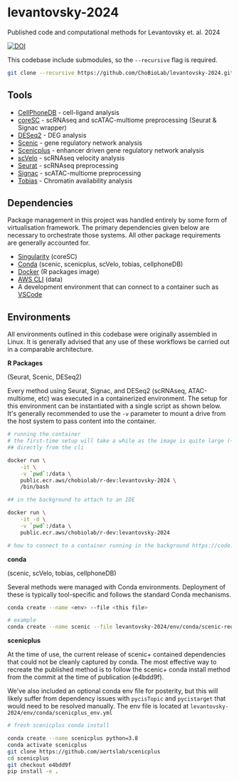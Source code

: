 # levantovsky-2024
Published code and computational methods for Levantovsky et. al. 2024

[![DOI](https://zenodo.org/badge/624900220.svg)](https://zenodo.org/doi/10.5281/zenodo.10729881)

This codebase include submodules, so the `--recursive` flag is required.

```sh
git clone --recursive https://github.com/ChoBioLab/levantovsky-2024.git
```

## Tools
- [CellPhoneDB](https://github.com/Teichlab/cellphonedb) - cell-ligand analysis
- [coreSC](https://github.com/ChoBioLab/coreSC) - scRNAseq and scATAC-multiome preprocessing (Seurat & Signac wrapper)
- [DESeq2](https://github.com/mikelove/DESeq2) - DEG analysis
- [Scenic](https://github.com/aertslab/SCENIC) - gene regulatory network analysis
- [Scenicplus](https://github.com/aertslab/scenicplus) - enhancer driven gene regulatory network analysis
- [scVelo](https://github.com/theislab/scvelo) - scRNAseq velocity analysis
- [Seurat](https://github.com/satijalab/seurat) - scRNAseq preprocessing
- [Signac](https://github.com/stuart-lab/signac) - scATAC-multiome preprocessing
- [Tobias](https://github.com/loosolab/TOBIAS) - Chromatin availability analysis

## Dependencies
Package management in this project was handled entirely by some form of virtualisation framework. The primary dependencies given below are necessary to orchestrate those systems. All other package requirements are generally accounted for.

- [Singularity](https://docs.sylabs.io/guides/3.0/user-guide/installation.html) (coreSC)
- [Conda](https://docs.conda.io/en/latest/miniconda.html) (scenic, scenicplus, scVelo, tobias, cellphoneDB)
- [Docker](https://docs.docker.com/engine/install/) (R packages image)
- [AWS CLI](https://docs.aws.amazon.com/cli/latest/userguide/getting-started-install.html) (data)
- A development environment that can connect to a container such as [VSCode](https://code.visualstudio.com/download)

## Environments
All environments outlined in this codebase were originally assembled in Linux. It is generally advised that any use of these workflows be carried out in a comparable architecture.

**R Packages**

(Seurat, Scenic, DESeq2)

Every method using Seurat, Signac, and DESeq2 (scRNAseq, ATAC-multiome, etc) was executed in a containerized environment. The setup for this environment can be instantiated with a single script as shown below. It's generally recommended to use the `-v` parameter to mount a drive from the host system to pass content into the container. 

```sh
# running the container
# the first-time setup will take a while as the image is quite large (~7.5GB)
## directly from the cli

docker run \
    -it \
    -v `pwd`:/data \
    public.ecr.aws/chobiolab/r-dev:levantovsky-2024 \
    /bin/bash

## in the background to attach to an IDE

docker run \
    -it -d \
    -v `pwd`:/data \
    public.ecr.aws/chobiolab/r-dev:levantovsky-2024

# how to connect to a container running in the background https://code.visualstudio.com/docs/devcontainers/attach-container
```

**conda** 

(scenic, scVelo, tobias, cellphoneDB)

Several methods were managed with Conda environments. Deployment of these is typically tool-specific and follows the standard Conda mechanisms. 

```sh
conda create --name <env> --file <this file>

# example
conda create --name scenic --file levantovsky-2024/env/conda/scenic-reqs.txt
```

**scenicplus**

At the time of use, the current release of scenic+ contained dependencies that could not be cleanly captured by conda. The most effective way to recreate the published method is to follow the scenic+ conda install method from the commit at the time of publication (e4bdd9f).

We've also included an optional conda env file for posterity, but this will likely suffer from dependency issues with `pycisTopic` and `pycistarget` that would need to be resolved manually. The env file is located at `levantovsky-2024/env/conda/scenicplus_env.yml`

```sh
# fresh scenicplus conda install

conda create --name scenicplus python=3.8
conda activate scenicplus
git clone https://github.com/aertslab/scenicplus
cd scenicplus
git checkout e4bdd9f
pip install -e .
```
